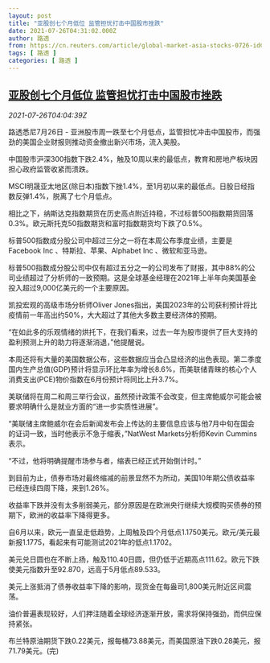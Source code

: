```yaml
---
layout: post
title: "亚股创七个月低位 监管担忧打击中国股市挫跌"
date: 2021-07-26T04:31:02.000Z
author: 路透
from: https://cn.reuters.com/article/global-market-asia-stocks-0726-idCNKBS2EW09O
tags: [ 路透 ]
categories: [ 路透 ]
---
```

<!--1627273862000-->
[亚股创七个月低位 监管担忧打击中国股市挫跌](https://cn.reuters.com/article/global-market-asia-stocks-0726-idCNKBS2EW09O)
------

<div>
<div><i>2021-07-26T04:04:39Z</i></div><p>路透悉尼7月26日 - 亚洲股市周一跌至七个月低点，监管担忧冲击中国股市，而强劲的美国企业财报则推动资金撤出新兴市场，流入美股。</p><p>中国股市沪深300指数下跌2.4%，触及10周以来的最低点，教育和房地产板块因担心政府监管收紧而溃跌。</p><p>MSCI明晟亚太地区(除日本)指数下挫1.4%，至1月初以来的最低点。日股日经指数反弹1.4%，脱离了七个月低点。</p><p>相比之下，纳斯达克指数期货在历史高点附近持稳，不过标普500指数期货回落0.3%。欧元斯托克50指数期货和富时指数期货均下跌了0.5%。</p><p>标普500指数成分股公司中超过三分之一将在本周公布季度业绩，主要是Facebook Inc 、特斯拉、苹果、Alphabet Inc 、微软和亚马逊。</p><p>标普500指数成分股公司中仅有超过五分之一的公司发布了财报，其中88%的公司业绩超过了分析师的一致预期。这是全球基金经理在2021年上半年向美国基金投入超过9,000亿美元的一个主要原因。</p><p>凯投宏观的高级市场分析师Oliver Jones指出，美国2023年的公司获利预计将比疫情前一年高出约50%，大大超过了其他大多数主要经济体的预期。</p><p>“在如此多的乐观情绪的烘托下，在我们看来，过去一年为股市提供了巨大支持的盈利预测上升的助力将逐渐消退，”他提醒说。</p><p>本周还将有大量的美国数据公布，这些数据应当会凸显经济的出色表现。第二季度国内生产总值(GDP)预计将显示环比年率为增长8.6%，而美联储青睐的核心个人消费支出(PCE)物价指数在6月份预计将同比上升3.7%。</p><p>美联储将在周二和周三举行会议，虽然预计政策不会改变，但主席鲍威尔可能会被要求明确什么是就业方面的“进一步实质性进展”。</p><p>“美联储主席鲍威尔在会后新闻发布会上传达的主要信息应该与他7月中旬在国会的证词一致，当时他表示不急于缩表，”NatWest Markets分析师Kevin Cummins表示。</p><p>“不过，他将明确提醒市场参与者，缩表已经正式开始倒计时。”</p><p>到目前为止，债券市场对最终缩减的前景显然不为所动，美国10年期公债收益率已经连续四周下降，来到1.26%。</p><p>收益率下跌并没有太多削弱美元，部分原因是在欧洲央行继续大规模购买债券的预期下，欧洲的收益率下降得更多。</p><p>自6月以来，欧元一直呈走低趋势，上周触及四个月低点1.1750美元。欧元/美元最新报1.1775，看起来有可能测试2021年的低点1.1702。</p><p>美元兑日圆也在不断上扬，触及110.40日圆，但仍低于近期高点111.62。欧元下跌使美元指数升至92.870，远高于5月低点89.533。</p><p>美元上涨抵消了债券收益率下降的影响，现货金在每盎司1,800美元附近区间震荡。</p><p>油价普遍表现较好，人们押注随着全球经济逐渐开放，需求将保持强劲，而供应保持紧张。</p><p>布兰特原油期货下跌0.22美元，报每桶73.88美元，而美国原油下跌0.28美元，报71.79美元。(完)</p>
</div>
